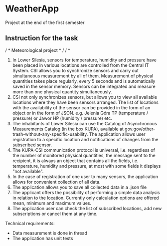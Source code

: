# WeatherApp
Project at the end of the first semester

## Instruction for the task

/ * Meteorological project * /
/ *

1. In Lower Silesia, sensors for temperature, humidity and pressure have been placed in various locations
are controlled from the Central IT System. CSI allows you to synchronize sensors and carry out simultaneous measurement
by all of them. Measurement of physical quantities takes place regularly, every 5 seconds and is automatically saved
in the sensor memory. Sensors can be integrated and measure more than one physical quantity simultaneously.
2. CSI not only synchronizes sensors, but allows you to view all available locations where they have been
sensors arranged. The list of locations with the availability of the sensor can be provided in the form of an object or in the form of JSON.
e.g. Jelenia Góra TP (temperature / pressure) or Jawor HP (humidity / pressure) etc.
3. The inhabitants of Lower Silesia can use the Catalog of Asynchronous Measurements Catalog (in the box KUPA),
available at gov.gov/other-trash-without-any-specific-usability. The application allows user registration
to a specific location and notifications of changes from the subscribed sensor.
4. The KUPA-CSI communication protocol is universal, i.e. regardless of the number of monitored physical quantities, the message sent
to the recipient, it is always an object that contains all the fields, i.e. temperature, humidity and pressure, at most
with some fields it displays "not available".
5. In the case of registration of one user to many sensors, the application allows for convenient collection of all data.
6. The application allows you to save all collected data in a .json file
7. The applicant offers the possibility of performing a simple data analysis in relation to the location. Currently only calculation options are offered
mean, minimum and maximum values.
8. The application user can check the list of subscribed locations, add new subscriptions or cancel them at any time.

Technical requirements:
- Data measurement is done in thread
- The application has unit tests
